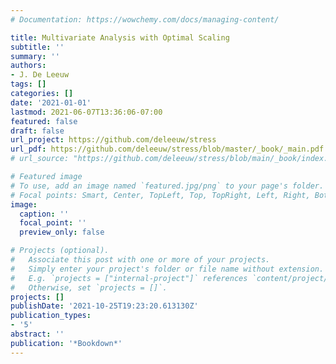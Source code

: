 ```yaml
---
# Documentation: https://wowchemy.com/docs/managing-content/

title: Multivariate Analysis with Optimal Scaling
subtitle: ''
summary: ''
authors:
- J. De Leeuw
tags: []
categories: []
date: '2021-01-01'
lastmod: 2021-06-07T13:36:06-07:00
featured: false
draft: false
url_project: https://github.com/deleeuw/stress
url_pdf: https://github.com/deleeuw/stress/blob/master/_book/_main.pdf
# url_source: "https://github.com/deleeuw/stress/blob/main/_book/index.html"

# Featured image
# To use, add an image named `featured.jpg/png` to your page's folder.
# Focal points: Smart, Center, TopLeft, Top, TopRight, Left, Right, BottomLeft, Bottom, BottomRight.
image:
  caption: ''
  focal_point: ''
  preview_only: false

# Projects (optional).
#   Associate this post with one or more of your projects.
#   Simply enter your project's folder or file name without extension.
#   E.g. `projects = ["internal-project"]` references `content/project/deep-learning/index.md`.
#   Otherwise, set `projects = []`.
projects: []
publishDate: '2021-10-25T19:23:20.613130Z'
publication_types:
- '5'
abstract: ''
publication: '*Bookdown*'
---
```

